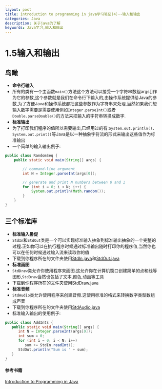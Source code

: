 ```yaml
---
layout: post
title: introduction to programming in java学习笔记(4)--输入和输出
categories: Java
description: 关于java的了解
keywords: Java学习,输入和输出
---
```


# 1.5输入和输出

## 鸟瞰

* **命令行输入**
* 所有的类有一个主函数`main()`方法这个方法可以接受一个字符串数组args[]作为它的参数,这个参数就是我们在命令行下输入的,由操作系统提供给Java的参数,为了方便Java和操作系统都把这些参数作为字符串来处理,当然如果我们想输入数字需要是需要使用例如`Integer.parseInt()`或者`Double.parseDouble()`的方法来把输入的字符串转换成数字.
* **标准输出**
* 为了打印我们程序的值所以需要输出,已经用过的有:`System.out.println()`、`System.out.print()`等Java是以一种抽象字符流的形式来输出这些值作为标准输出
* 一个简单的输入输出例子:

```java
public class RandomSeq {
    public static void main(String[] args) {

        // command-line argument
        int N = Integer.parseInt(args[0]);

        // generate and print N numbers between 0 and 1
        for (int i = 0; i < N; i++) {
            System.out.println(Math.random());
        }
    }
}
```

## 三个标准库

* **标准输入暑促**
* `StdIn`和`StdOut`类是一个可以实现标准输入抽象到标准输出抽象的一个完整的过程.正如你可以在执行程序时候通过标准输出随时打印你的程序值,当然你也可以在任何时候通过输入流来读取你的值
* 下载到你程序所在的文件夹使用[StdIn.java](http://introcs.cs.princeton.edu/java/15inout/StdIn.java.html)和[StdOut.java](http://introcs.cs.princeton.edu/java/15inout/StdOut.java.html)
* **标准画图**
* `StdDraw`类允许你使用程序来画图.这允许你在计算机窗口创建简单的点和线等图形,`StdDraw`当然也包括了文本,颜色,动画等工具
* 下载到你程序所在的文件夹使用[StdDraw.java](http://introcs.cs.princeton.edu/java/15inout/StdDraw.java.html)
* **标准音频**
* `StdAudio`类允许使用程序来创建音频.这使用标准的格式来转换数字类型数组成声音
* 下载到你程序所在的文件夹使用[StdAudio.java](http://introcs.cs.princeton.edu/java/15inout/StdAudio.java.html)
* 标准输入输出的使用例子:

```java
public class AddInts { 
   public static void main(String[] args) { 
      int N = Integer.parseInt(args[0]); 
      int sum = 0; 
      for (int i = 0; i < N; i++) 
         sum += StdIn.readInt(); 
      StdOut.println("Sum is " + sum); 
   } 
} 
```



#### 参考书籍

[Introduction to Programming in Java](http://introcs.cs.princeton.edu/java/home/)